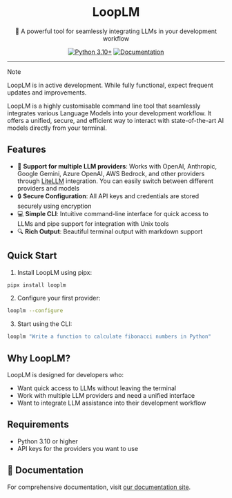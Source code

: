 <div align="center">

# LoopLM

🤖 A powerful tool for seamlessly integrating LLMs in your development workflow

[![Python 3.10+](https://img.shields.io/badge/python-3.10+-blue.svg)](https://www.python.org/downloads/)
[![Documentation](https://img.shields.io/badge/docs-mkdocs-blue)](https://chaitanya.one/looplm)

</div>

---

> [!NOTE]
> LoopLM is in active development. While fully functional, expect frequent updates and improvements.

LoopLM is a highly customisable command line tool that seamlessly integrates various Language Models into your development workflow. It offers a unified, secure, and efficient way to interact with state-of-the-art AI models directly from your terminal.

## Features

- 🚀 **Support for multiple LLM providers**: Works with OpenAI, Anthropic, Google Gemini, Azure OpenAI, AWS Bedrock, and other providers through [LiteLLM](https://litellm.vercel.app/docs/providers) integration. You can easily switch between different providers and models
- 🔒 **Secure Configuration**: All API keys and credentials are stored securely using encryption
- 💻 **Simple CLI**: Intuitive command-line interface for quick access to LLMs and pipe support for integration with Unix tools
- 🔍 **Rich Output**: Beautiful terminal output with markdown support

## Quick Start

1. Install LoopLM using pipx:
```bash
pipx install looplm
```

2. Configure your first provider:
```bash
looplm --configure
```

3. Start using the CLI:
```bash
looplm "Write a function to calculate fibonacci numbers in Python"
```

## Why LoopLM?

LoopLM is designed for developers who:
- Want quick access to LLMs without leaving the terminal
- Work with multiple LLM providers and need a unified interface
- Want to integrate LLM assistance into their development workflow

## Requirements

- Python 3.10 or higher
- API keys for the providers you want to use

## 📖 Documentation

For comprehensive documentation, visit [our documentation site](https://chaitanya.one/looplm).
